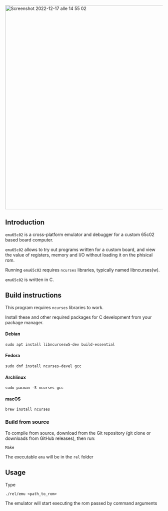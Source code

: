 <img width="652" alt="Screenshot 2022-12-17 alle 14 55 02" src="https://user-images.githubusercontent.com/72670063/208245402-521f799d-3daf-4b04-85df-282abc8ad797.png">

## Introduction
`emu65c02` is a cross-platform emulator and debugger for a custom 65c02 based board computer.

`emu65c02` allows to try out programs written for a custom board, and view the value of registers, memory and I/O  without loading it on the phisical rom.

Running `emu65c02` requires `ncurses` libraries, typically named libncurses(w).

`emu65c02` is written in C.

## Build instructions

This program requires `ncurses` libraries to work.

Install these and other required packages for C development from your package manager.

#### Debian
```
sudo apt install libncursesw5-dev build-essential
```
#### Fedora
```
sudo dnf install ncurses-devel gcc
```
#### Archlinux
```
sudo pacman -S ncurses gcc
```
#### macOS
```
brew install ncurses
```

### Build from source
To compile from source, download from the Git repository (git clone or downloads from GitHub releases), then run:
```
Make
```
The executable `emu` will be in the `rel` folder

## Usage
Type
```
./rel/emu <path_to_rom>
```
The emulator will start executing the rom passed by command arguments
